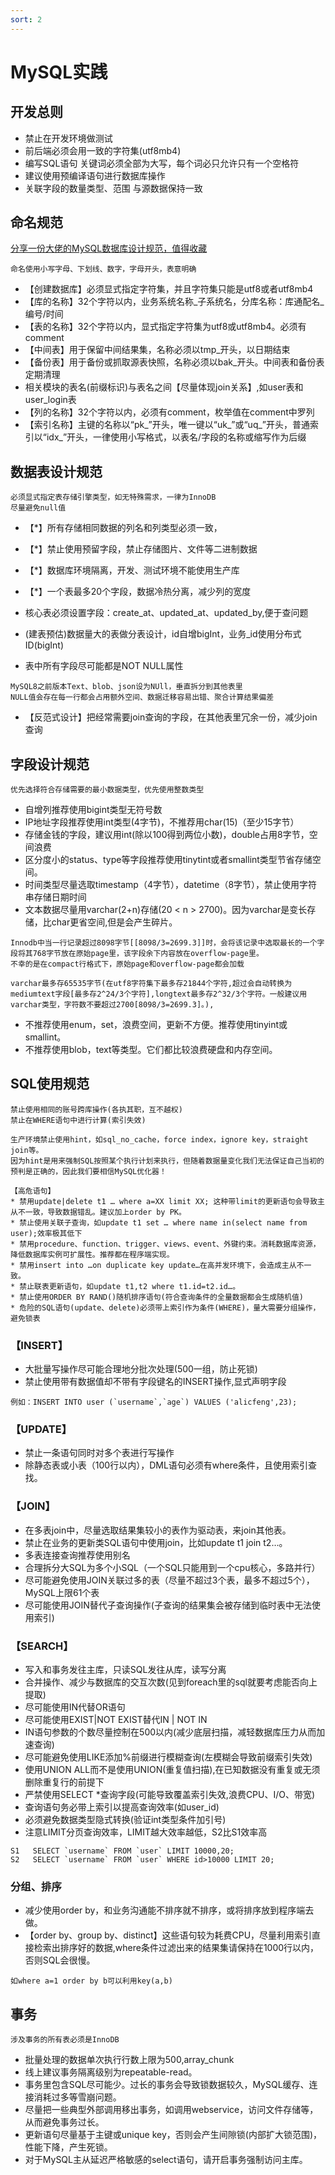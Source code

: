 ```yaml
---
sort: 2
---
```


# MySQL实践


## 开发总则

* 禁止在开发环境做测试
* 前后端必须会用一致的字符集(utf8mb4)
* 编写SQL语句 关键词必须全部为大写，每个词必只允许只有一个空格符
* 建议使用预编译语句进行数据库操作
* 关联字段的数量类型、范围 与源数据保持一致

## 命名规范
[分享一份大佬的MySQL数据库设计规范，值得收藏](https://zhuanlan.zhihu.com/p/165940906)

```danger
命名使用小写字母、下划线、数字，字母开头，表意明确
```

* 【创建数据库】必须显式指定字符集，并且字符集只能是utf8或者utf8mb4
* 【库的名称】32个字符以内，业务系统名称_子系统名，分库名称：库通配名_编号/时间
* 【表的名称】32个字符以内，显式指定字符集为utf8或utf8mb4。必须有comment
* 【中间表】用于保留中间结果集，名称必须以tmp_开头，以日期结束
* 【备份表】用于备份或抓取源表快照，名称必须以bak_开头。中间表和备份表定期清理
* 相关模块的表名(前缀标识)与表名之间【尽量体现join关系】,如user表和user_login表
* 【列的名称】32个字符以内，必须有comment，枚举值在comment中罗列
* 【索引名称】主键的名称以“pk_”开头，唯一键以“uk_”或“uq_”开头，普通索引以“idx_”开头，一律使用小写格式，以表名/字段的名称或缩写作为后缀

## 数据表设计规范

```danger
必须显式指定表存储引擎类型，如无特殊需求，一律为InnoDB
尽量避免null值
```

* 【*】所有存储相同数据的列名和列类型必须一致，
* 【*】禁止使用预留字段，禁止存储图片、文件等二进制数据
* 【*】数据库环境隔离，开发、测试环境不能使用生产库
* 【*】一个表最多20个字段，数据冷热分离，减少列的宽度

* 核心表必须设置字段：create_at、updated_at、updated_by,便于查问题
* (建表预估)数据量大的表做分表设计，id自增bigInt，业务_id使用分布式ID(bigInt)
* 表中所有字段尽可能都是NOT NULL属性
```
MySQL8之前版本Text、blob、json设为NUll，垂直拆分到其他表里
NULL值会存在每一行都会占用额外空间、数据迁移容易出错、聚合计算结果偏差
```

* 【反范式设计】把经常需要join查询的字段，在其他表里冗余一份，减少join查询

## 字段设计规范

```danger
优先选择符合存储需要的最小数据类型，优先使用整数类型
```

* 自增列推荐使用bigint类型无符号数
* IP地址字段推荐使用int类型(4字节)，不推荐用char(15)（至少15字节）
* 存储金钱的字段，建议用int(除以100得到两位小数)，double占用8字节，空间浪费
* 区分度小的status、type等字段推荐使用tinytint或者smallint类型节省存储空间。
* 时间类型尽量选取timestamp（4字节），datetime（8字节），禁止使用字符串存储日期时间
* 文本数据尽量用varchar(2+n)存储(20 < n > 2700)。因为varchar是变长存储，比char更省空间,但是会产生碎片。

```
Innodb中当一行记录超过8098字节[[8098/3=2699.3]]时，会将该记录中选取最长的一个字段将其768字节放在原始page里，该字段余下内容放在overflow-page里。
不幸的是在compact行格式下，原始page和overflow-page都会加载

varchar最多存65535字节(在utf8字符集下最多存21844个字符,超过会自动转换为mediumtext字段[最多存2^24/3个字符],longtext最多存2^32/3个字符。一般建议用varchar类型，字符数不要超过2700[8098/3=2699.3]。),
```

* 不推荐使用enum，set，浪费空间，更新不方便。推荐使用tinyint或smallint。
* 不推荐使用blob，text等类型。它们都比较浪费硬盘和内存空间。

## SQL使用规范

```danger
禁止使用相同的账号跨库操作(各执其职，互不越权)
禁止在WHERE语句中进行计算(索引失效)
```
```danger
生产环境禁止使用hint，如sql_no_cache，force index，ignore key，straight join等。
因为hint是用来强制SQL按照某个执行计划来执行，但随着数据量变化我们无法保证自己当初的预判是正确的，因此我们要相信MySQL优化器！
```

```danger
【高危语句】
* 禁用update|delete t1 … where a=XX limit XX; 这种带limit的更新语句会导致主从不一致，导致数据错乱。建议加上order by PK。
* 禁止使用关联子查询，如update t1 set … where name in(select name from user);效率极其低下
* 禁用procedure、function、trigger、views、event、外键约束。消耗数据库资源，降低数据库实例可扩展性。推荐都在程序端实现。
* 禁用insert into …on duplicate key update…在高并发环境下，会造成主从不一致。
* 禁止联表更新语句，如update t1,t2 where t1.id=t2.id…。
* 禁止使用ORDER BY RAND()随机排序语句(符合查询条件的全量数据都会生成随机值)
* 危险的SQL语句(update、delete)必须带上索引作为条件(WHERE)，量大需要分组操作，避免锁表
```

### 【INSERT】
* 大批量写操作尽可能合理地分批次处理(500一组，防止死锁)
* 禁止使用带有数据值却不带有字段键名的INSERT操作,显式声明字段
```
例如：INSERT INTO user (`username`,`age`) VALUES ('alicfeng',23);
```

### 【UPDATE】
* 禁止一条语句同时对多个表进行写操作
* 除静态表或小表（100行以内），DML语句必须有where条件，且使用索引查找。

### 【JOIN】
* 在多表join中，尽量选取结果集较小的表作为驱动表，来join其他表。
* 禁止在业务的更新类SQL语句中使用join，比如update t1 join t2…。
* 多表连接查询推荐使用别名
* 合理拆分大SQL为多个小SQL（一个SQL只能用到一个cpu核心，多路并行）
* 尽可能避免使用JOIN关联过多的表（尽量不超过3个表，最多不超过5个），MySQL上限61个表
* 尽可能使用JOIN替代子查询操作(子查询的结果集会被存储到临时表中无法使用索引)

### 【SEARCH】
* 写入和事务发往主库，只读SQL发往从库，读写分离
* 合并操作、减少与数据库的交互次数(见到foreach里的sql就要考虑能否向上提取)
* 尽可能使用IN代替OR语句
* 尽可能使用EXIST|NOT EXIST替代IN | NOT IN
* IN语句参数的个数尽量控制在500以内(减少底层扫描，减轻数据库压力从而加速查询)
* 尽可能避免使用LIKE添加%前缀进行模糊查询(左模糊会导致前缀索引失效)
* 使用UNION ALL而不是使用UNION(重复值扫描),在已知数据没有重复或无须删除重复行的前提下
* 严禁使用SELECT *查询字段(可能导致覆盖索引失效,浪费CPU、I/O、带宽)
* 查询语句务必带上索引以提高查询效率(如user_id)
* 必须避免数据类型隐式转换(验证int类型条件加引号)
* 注意LIMIT分页查询效率，LIMIT越大效率越低，S2比S1效率高
```
S1   SELECT `username` FROM `user` LIMIT 10000,20;   
S2   SELECT `username` FROM `user` WHERE id>10000 LIMIT 20;
```

### 分组、排序

* 减少使用order by，和业务沟通能不排序就不排序，或将排序放到程序端去做。
* 【order by、group by、distinct】这些语句较为耗费CPU，尽量利用索引直接检索出排序好的数据,where条件过滤出来的结果集请保持在1000行以内，否则SQL会很慢。
```
如where a=1 order by b可以利用key(a,b)
```

## 事务

```danger
涉及事务的所有表必须是InnoDB
```

* 批量处理的数据单次执行行数上限为500,array_chunk
* 线上建议事务隔离级别为repeatable-read。
* 事务里包含SQL尽可能少。过长的事务会导致锁数据较久，MySQL缓存、连接消耗过多等雪崩问题。
* 尽量把一些典型外部调用移出事务，如调用webservice，访问文件存储等，从而避免事务过长。
* 更新语句尽量基于主键或unique key，否则会产生间隙锁(内部扩大锁范围)，性能下降，产生死锁。
* 对于MySQL主从延迟严格敏感的select语句，请开启事务强制访问主库。